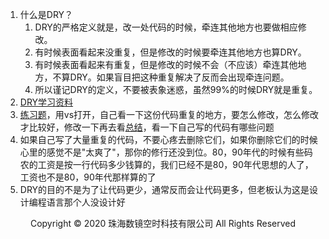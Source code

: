 1. 什么是DRY？
    1. DRY的严格定义就是，改一处代码的时候，牵连其他地方也要做相应修改。
    2. 有时候表面看起来没重复，但是修改的时候要牵连其他地方也算DRY。
    3. 有时候表面看起来有重复，但是修改的时候不会（不应该）牵连其他地方，不算DRY。如果盲目把这种重复解决了反而会出现牵连问题。
    4. 所以谨记DRY的定义，不要被表象迷惑，虽然99%的时候DRY就是重复。
2. [DRY学习资料](https://www.cnblogs.com/yoyaprogrammer/p/eliminate_duplicate_code.html)
3. [练习题](代码/1代码)，用vs打开，自己看一下这份代码重复的地方，要怎么修改，怎么修改才比较好，修改一下再去看[总结](DRY总结.md)，看一下自己写的代码有哪些问题
4. 如果自己写了大量重复的代码，不要心疼去删除它们，如果你删除它们的时候心里的感觉不是"太爽了"，那你的修行还没到位。80，90年代的时候有些码农的工资是按一行代码多少钱算的，我们已经不是80，90年代思想的人了，工资也不是80，90年代那样算的了
5. DRY的目的不是为了让代码更少，通常反而会让代码更多，但老板认为这是设计编程语言那个人没设计好
<center> Copyright © 2020 珠海数镜空时科技有限公司 All Rights Reserved</center>